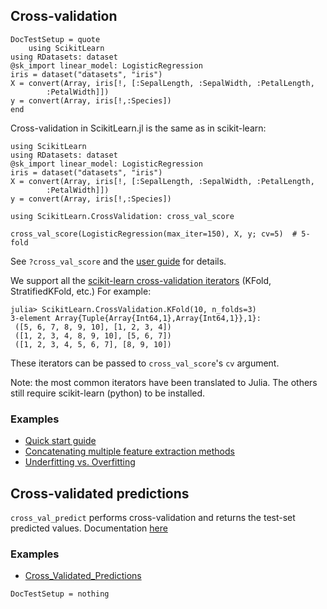 Cross-validation
-----
```@meta
DocTestSetup = quote
    using ScikitLearn
using RDatasets: dataset
@sk_import linear_model: LogisticRegression
iris = dataset("datasets", "iris")
X = convert(Array, iris[!, [:SepalLength, :SepalWidth, :PetalLength,
        :PetalWidth]])
y = convert(Array, iris[!,:Species])
end
```
Cross-validation in ScikitLearn.jl is the same as in scikit-learn:
```@setup cross_val
using ScikitLearn
using RDatasets: dataset
@sk_import linear_model: LogisticRegression
iris = dataset("datasets", "iris")
X = convert(Array, iris[!, [:SepalLength, :SepalWidth, :PetalLength, 
        :PetalWidth]])
y = convert(Array, iris[!,:Species])

```

```@repl cross_val
using ScikitLearn.CrossValidation: cross_val_score

cross_val_score(LogisticRegression(max_iter=150), X, y; cv=5)  # 5-fold

```

See `?cross_val_score` and the [user guide](http://scikit-learn.org/stable/modules/cross_validation.html) for details.

We support all the [scikit-learn cross-validation iterators](http://scikit-learn.org/stable/modules/cross_validation.html#cross-validation-iterators) (KFold,
StratifiedKFold, etc.) For example:

```@jldoctest
julia> ScikitLearn.CrossValidation.KFold(10, n_folds=3)
3-element Array{Tuple{Array{Int64,1},Array{Int64,1}},1}:
 ([5, 6, 7, 8, 9, 10], [1, 2, 3, 4])
 ([1, 2, 3, 4, 8, 9, 10], [5, 6, 7])
 ([1, 2, 3, 4, 5, 6, 7], [8, 9, 10])

```

These iterators can be passed to `cross_val_score`'s `cv` argument.

Note: the most common iterators have been translated to Julia. The others still
require scikit-learn (python) to be installed.

### Examples

- [Quick start guide](quickstart.md)
- [Concatenating multiple feature extraction methods](https://github.com/cstjean/ScikitLearn.jl/blob/master/examples/Feature_Stacker.ipynb)
- [Underfitting vs. Overfitting](https://github.com/cstjean/ScikitLearn.jl/blob/master/examples/Underfitting_vs_Overfitting.ipynb)

## Cross-validated predictions

`cross_val_predict` performs cross-validation and returns the test-set predicted
values. Documentation [here](http://scikit-learn.org/stable/modules/generated/sklearn.cross_validation.cross_val_predict.html)

### Examples

- [Cross_Validated_Predictions](https://github.com/cstjean/ScikitLearn.jl/blob/master/examples/Cross_Validated_Predictions.ipynb)
```@meta
DocTestSetup = nothing
```

